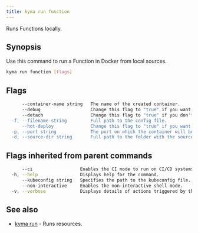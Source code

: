 ```yaml
---
title: kyma run function
---
```


Runs Functions locally.

## Synopsis

Use this command to run a Function in Docker from local sources.

```bash
kyma run function [flags]
```

## Flags

```bash
      --container-name string   The name of the created container.
      --debug                   Change this flag to "true" if you want to expose port 9229 for remote debugging.
      --detach                  Change this flag to "true" if you don't want to follow the container logs after running the Function.
  -f, --filename string         Full path to the config file.
      --hot-deploy              Change this flag to "true" if you want to start a Function in Hot Deploy mode.
  -p, --port string             The port on which the container will be exposed. (default "8080")
  -d, --source-dir string       Full path to the folder with the source code.
```

## Flags inherited from parent commands

```bash
      --ci                  Enables the CI mode to run on CI/CD systems. It avoids any user interaction (such as no dialog prompts) and ensures that logs are formatted properly in log files (such as no spinners for CLI steps).
  -h, --help                Displays help for the command.
      --kubeconfig string   Specifies the path to the kubeconfig file. By default, Kyma CLI uses the KUBECONFIG environment variable or "/$HOME/.kube/config" if the variable is not set.
      --non-interactive     Enables the non-interactive shell mode.
  -v, --verbose             Displays details of actions triggered by the command.
```

## See also

* [kyma run](#kyma-run-kyma-run)	 - Runs resources.

